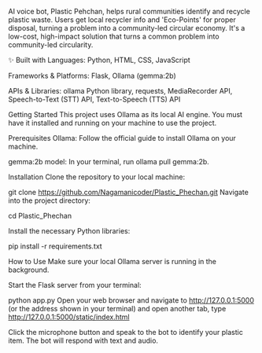  AI voice bot, Plastic Pehchan, helps rural communities identify and recycle plastic waste. Users get local recycler info and 'Eco-Points' for proper disposal, turning a problem into a community-led circular economy. It's a low-cost, high-impact solution that turns a common problem into community-led circularity.

✨ Built with
Languages: Python, HTML, CSS, JavaScript

Frameworks & Platforms: Flask, Ollama (gemma:2b)

APIs & Libraries: ollama Python library, requests, MediaRecorder API, Speech-to-Text (STT) API, Text-to-Speech (TTS) API

 Getting Started
This project uses Ollama as its local AI engine. You must have it installed and running on your machine to use the project.

Prerequisites
Ollama: Follow the official guide to install Ollama on your machine.

gemma:2b model: In your terminal, run ollama pull gemma:2b.

Installation
Clone the repository to your local machine:

git clone https://github.com/Nagamanicoder/Plastic_Phechan.git
Navigate into the project directory:

cd Plastic_Phechan

Install the necessary Python libraries:

pip install -r requirements.txt

 How to Use
Make sure your local Ollama server is running in the background.

Start the Flask server from your terminal:

python app.py
Open your web browser and navigate to http://127.0.0.1:5000 (or the address shown in your terminal) and open another tab, type http://127.0.0.1:5000/static/index.html 

Click the microphone button and speak to the bot to identify your plastic item. The bot will respond with text and audio.
